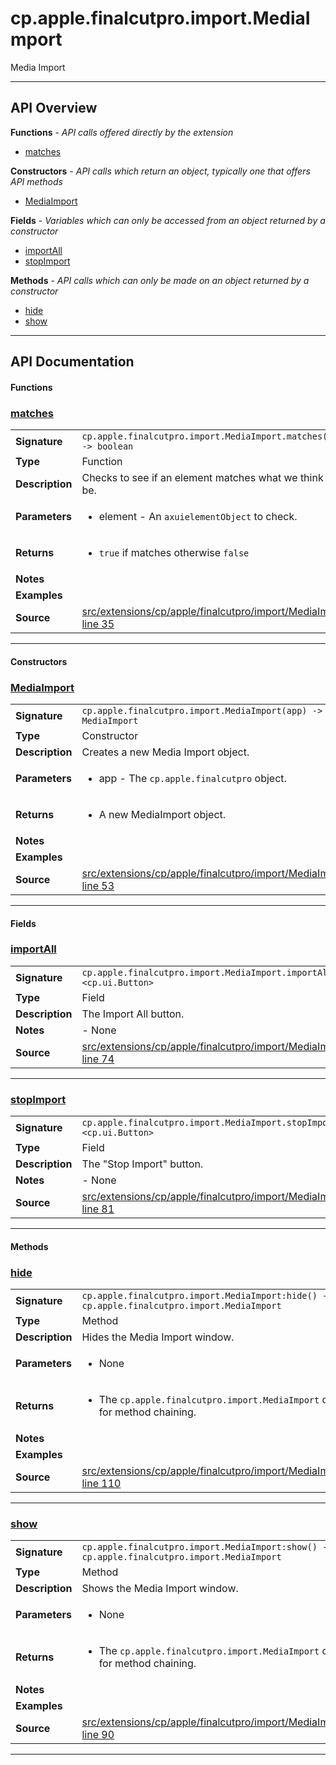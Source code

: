 # cp.apple.finalcutpro.import.MediaImport

Media Import

---

## API Overview
**Functions** - _API calls offered directly by the extension_
 * [matches](#matches)

**Constructors** - _API calls which return an object, typically one that offers API methods_
 * [MediaImport](#mediaimport)

**Fields** - _Variables which can only be accessed from an object returned by a constructor_
 * [importAll](#importall)
 * [stopImport](#stopimport)

**Methods** - _API calls which can only be made on an object returned by a constructor_
 * [hide](#hide)
 * [show](#show)


---

## API Documentation

#### Functions


### [matches](#matches)

|                                             |                                                                                     |
| --------------------------------------------|-------------------------------------------------------------------------------------|
| **Signature**                               | `cp.apple.finalcutpro.import.MediaImport.matches(element) -> boolean`                                                                    |
| **Type**                                    | Function                                                                     |
| **Description**                             | Checks to see if an element matches what we think it should be.                                                                     |
| **Parameters**                              | <ul><li>element - An `axuielementObject` to check.</li></ul> |
| **Returns**                                 | <ul><li>`true` if matches otherwise `false`</li></ul>          |
| **Notes**                                   | <ul></ul> |
| **Examples**                                | <ul></ul> |
| **Source**                                  | [src/extensions/cp/apple/finalcutpro/import/MediaImport.lua line 35](https://github.com/CommandPost/CommandPost/blob/develop/src/extensions/cp/apple/finalcutpro/import/MediaImport.lua#L35) |

---

#### Constructors


### [MediaImport](#mediaimport)

|                                             |                                                                                     |
| --------------------------------------------|-------------------------------------------------------------------------------------|
| **Signature**                               | `cp.apple.finalcutpro.import.MediaImport(app) -> MediaImport`                                                                    |
| **Type**                                    | Constructor                                                                     |
| **Description**                             | Creates a new Media Import object.                                                                     |
| **Parameters**                              | <ul><li>app - The `cp.apple.finalcutpro` object.</li></ul> |
| **Returns**                                 | <ul><li>A new MediaImport object.</li></ul>          |
| **Notes**                                   | <ul></ul> |
| **Examples**                                | <ul></ul> |
| **Source**                                  | [src/extensions/cp/apple/finalcutpro/import/MediaImport.lua line 53](https://github.com/CommandPost/CommandPost/blob/develop/src/extensions/cp/apple/finalcutpro/import/MediaImport.lua#L53) |

---

#### Fields


### [importAll](#importall)

|                                             |                                                                                     |
| --------------------------------------------|-------------------------------------------------------------------------------------|
| **Signature**                               | `cp.apple.finalcutpro.import.MediaImport.importAll <cp.ui.Button>`                                                                    |
| **Type**                                    | Field                                                                     |
| **Description**                             | The Import All button.                                                                     |
| **Notes**                                   | - None |
| **Source**                                  | [src/extensions/cp/apple/finalcutpro/import/MediaImport.lua line 74](https://github.com/CommandPost/CommandPost/blob/develop/src/extensions/cp/apple/finalcutpro/import/MediaImport.lua#L74) |

---


### [stopImport](#stopimport)

|                                             |                                                                                     |
| --------------------------------------------|-------------------------------------------------------------------------------------|
| **Signature**                               | `cp.apple.finalcutpro.import.MediaImport.stopImport <cp.ui.Button>`                                                                    |
| **Type**                                    | Field                                                                     |
| **Description**                             | The "Stop Import" button.                                                                     |
| **Notes**                                   | - None |
| **Source**                                  | [src/extensions/cp/apple/finalcutpro/import/MediaImport.lua line 81](https://github.com/CommandPost/CommandPost/blob/develop/src/extensions/cp/apple/finalcutpro/import/MediaImport.lua#L81) |

---

#### Methods


### [hide](#hide)

|                                             |                                                                                     |
| --------------------------------------------|-------------------------------------------------------------------------------------|
| **Signature**                               | `cp.apple.finalcutpro.import.MediaImport:hide() -> cp.apple.finalcutpro.import.MediaImport`                                                                    |
| **Type**                                    | Method                                                                     |
| **Description**                             | Hides the Media Import window.                                                                     |
| **Parameters**                              | <ul><li>None</li></ul> |
| **Returns**                                 | <ul><li>The `cp.apple.finalcutpro.import.MediaImport` object for method chaining.</li></ul>          |
| **Notes**                                   | <ul></ul> |
| **Examples**                                | <ul></ul> |
| **Source**                                  | [src/extensions/cp/apple/finalcutpro/import/MediaImport.lua line 110](https://github.com/CommandPost/CommandPost/blob/develop/src/extensions/cp/apple/finalcutpro/import/MediaImport.lua#L110) |

---


### [show](#show)

|                                             |                                                                                     |
| --------------------------------------------|-------------------------------------------------------------------------------------|
| **Signature**                               | `cp.apple.finalcutpro.import.MediaImport:show() -> cp.apple.finalcutpro.import.MediaImport`                                                                    |
| **Type**                                    | Method                                                                     |
| **Description**                             | Shows the Media Import window.                                                                     |
| **Parameters**                              | <ul><li>None</li></ul> |
| **Returns**                                 | <ul><li>The `cp.apple.finalcutpro.import.MediaImport` object for method chaining.</li></ul>          |
| **Notes**                                   | <ul></ul> |
| **Examples**                                | <ul></ul> |
| **Source**                                  | [src/extensions/cp/apple/finalcutpro/import/MediaImport.lua line 90](https://github.com/CommandPost/CommandPost/blob/develop/src/extensions/cp/apple/finalcutpro/import/MediaImport.lua#L90) |

---


